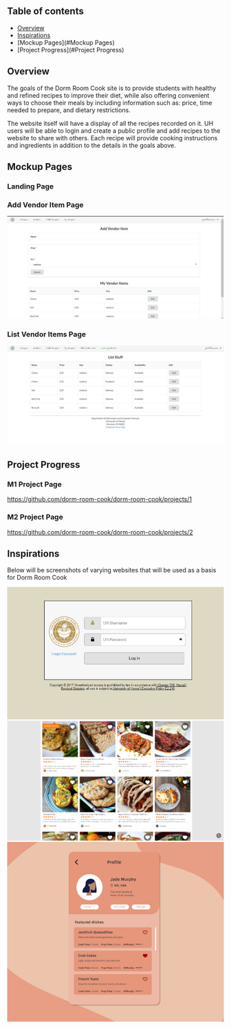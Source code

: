 ## Table of contents

* [Overview](#overview)
* [Inspirations](#Inspirations)
* [Mockup Pages](#Mockup Pages)
* [Project Progress](#Project Progress)

## Overview

The goals of the Dorm Room Cook site is to provide students with healthy and refined recipes to improve their diet, while also offering convenient ways to choose their meals by including information such as: price, time needed to prepare, and dietary restrictions. 

The website itself will have a display of all the recipes recorded on it. UH users will be able to login and create a public profile and add recipes to the website to share with others. Each recipe will provide cooking instructions and ingredients in addition to the details in the goals above. 

## Mockup Pages
### Landing Page

### Add Vendor Item Page
<img src="images/addvendoritem.PNG"/>

### List Vendor Items Page
<img src="images/listitems.PNG"/>

## Project Progress

### M1 Project Page
https://github.com/dorm-room-cook/dorm-room-cook/projects/1

### M2 Project Page
https://github.com/dorm-room-cook/dorm-room-cook/projects/2

## Inspirations
Below will be screenshots of varying websites that will be used as a basis for Dorm Room Cook

<img src="images/login.png"/>

<img src="images/recipes.png"/>

<img src="images/profile.png"/>
